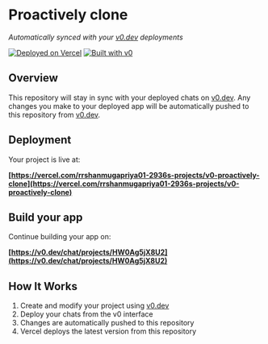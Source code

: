 # Proactively clone

*Automatically synced with your [v0.dev](https://v0.dev) deployments*

[![Deployed on Vercel](https://img.shields.io/badge/Deployed%20on-Vercel-black?style=for-the-badge&logo=vercel)](https://vercel.com/rrshanmugapriya01-2936s-projects/v0-proactively-clone)
[![Built with v0](https://img.shields.io/badge/Built%20with-v0.dev-black?style=for-the-badge)](https://v0.dev/chat/projects/HW0Ag5jX8U2)

## Overview

This repository will stay in sync with your deployed chats on [v0.dev](https://v0.dev).
Any changes you make to your deployed app will be automatically pushed to this repository from [v0.dev](https://v0.dev).

## Deployment

Your project is live at:

**[https://vercel.com/rrshanmugapriya01-2936s-projects/v0-proactively-clone](https://vercel.com/rrshanmugapriya01-2936s-projects/v0-proactively-clone)**

## Build your app

Continue building your app on:

**[https://v0.dev/chat/projects/HW0Ag5jX8U2](https://v0.dev/chat/projects/HW0Ag5jX8U2)**

## How It Works

1. Create and modify your project using [v0.dev](https://v0.dev)
2. Deploy your chats from the v0 interface
3. Changes are automatically pushed to this repository
4. Vercel deploys the latest version from this repository

